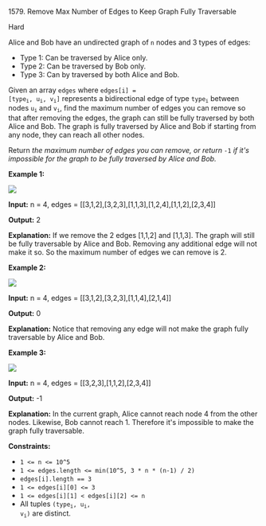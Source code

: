 1579\. Remove Max Number of Edges to Keep Graph Fully Traversable

Hard

Alice and Bob have an undirected graph of `n` nodes and 3 types of edges:

*   Type 1: Can be traversed by Alice only.
*   Type 2: Can be traversed by Bob only.
*   Type 3: Can by traversed by both Alice and Bob.

Given an array `edges` where <code>edges[i] = [type<sub>i</sub>, u<sub>i</sub>, v<sub>i</sub>]</code> represents a bidirectional edge of type <code>type<sub>i</sub></code> between nodes <code>u<sub>i</sub></code> and <code>v<sub>i</sub></code>, find the maximum number of edges you can remove so that after removing the edges, the graph can still be fully traversed by both Alice and Bob. The graph is fully traversed by Alice and Bob if starting from any node, they can reach all other nodes.

Return _the maximum number of edges you can remove, or return_ `-1` _if it's impossible for the graph to be fully traversed by Alice and Bob._

**Example 1:**

**![](https://assets.leetcode.com/uploads/2020/08/19/ex1.png)**

**Input:** n = 4, edges = [[3,1,2],[3,2,3],[1,1,3],[1,2,4],[1,1,2],[2,3,4]]

**Output:** 2

**Explanation:** If we remove the 2 edges [1,1,2] and [1,1,3]. The graph will still be fully traversable by Alice and Bob. Removing any additional edge will not make it so. So the maximum number of edges we can remove is 2.

**Example 2:**

**![](https://assets.leetcode.com/uploads/2020/08/19/ex2.png)**

**Input:** n = 4, edges = [[3,1,2],[3,2,3],[1,1,4],[2,1,4]]

**Output:** 0

**Explanation:** Notice that removing any edge will not make the graph fully traversable by Alice and Bob.

**Example 3:**

**![](https://assets.leetcode.com/uploads/2020/08/19/ex3.png)**

**Input:** n = 4, edges = [[3,2,3],[1,1,2],[2,3,4]]

**Output:** -1

**Explanation:** In the current graph, Alice cannot reach node 4 from the other nodes. Likewise, Bob cannot reach 1. Therefore it's impossible to make the graph fully traversable.

**Constraints:**

*   `1 <= n <= 10^5`
*   `1 <= edges.length <= min(10^5, 3 * n * (n-1) / 2)`
*   `edges[i].length == 3`
*   `1 <= edges[i][0] <= 3`
*   `1 <= edges[i][1] < edges[i][2] <= n`
*   All tuples <code>(type<sub>i</sub>, u<sub>i</sub>, v<sub>i</sub>)</code> are distinct.
